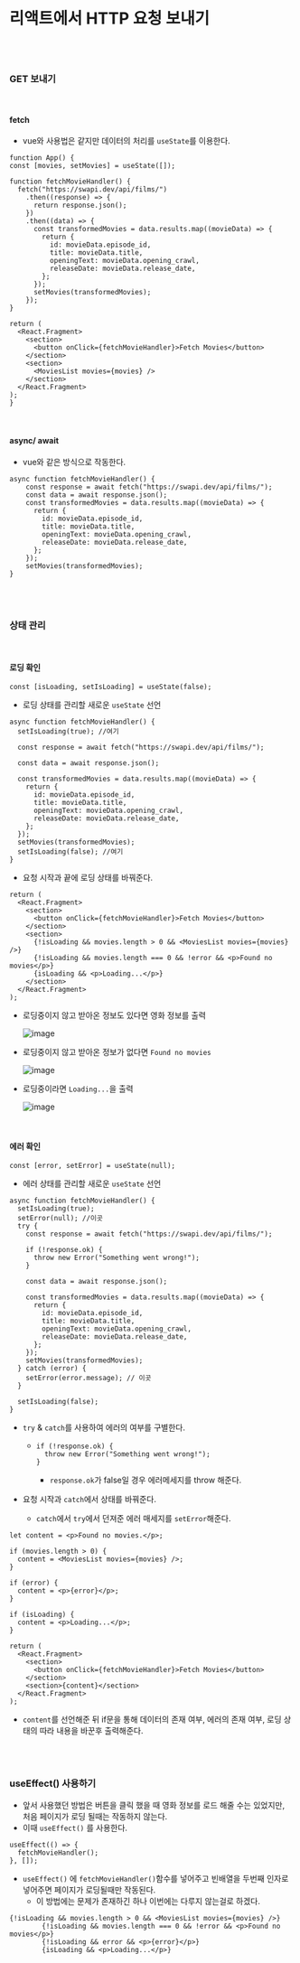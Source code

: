 # 리액트에서 HTTP 요청 보내기

<br><br>

### GET 보내기

<br>

#### fetch

- vue와 사용법은 같지만 데이터의 처리를 `useState`를 이용한다.

```react
function App() {
const [movies, setMovies] = useState([]);

function fetchMovieHandler() {
  fetch("https://swapi.dev/api/films/")
    .then((response) => {
      return response.json();
    })
    .then((data) => {
      const transformedMovies = data.results.map((movieData) => {
        return {
          id: movieData.episode_id,
          title: movieData.title,
          openingText: movieData.opening_crawl,
          releaseDate: movieData.release_date,
        };
      });
      setMovies(transformedMovies);
    });
}

return (
  <React.Fragment>
    <section>
      <button onClick={fetchMovieHandler}>Fetch Movies</button>
    </section>
    <section>
      <MoviesList movies={movies} />
    </section>
  </React.Fragment>
);
}
```

<br>

#### async/ await

- vue와 같은 방식으로 작동한다.

```react
async function fetchMovieHandler() {
    const response = await fetch("https://swapi.dev/api/films/");
    const data = await response.json();
    const transformedMovies = data.results.map((movieData) => {
      return {
        id: movieData.episode_id,
        title: movieData.title,
        openingText: movieData.opening_crawl,
        releaseDate: movieData.release_date,
      };
    });
    setMovies(transformedMovies);
}
```

<br><br>

### 상태 관리

<br>

#### 로딩 확인

```react
const [isLoading, setIsLoading] = useState(false);
```

- 로딩 상태를 관리할 새로운 `useState` 선언

```react
async function fetchMovieHandler() {
  setIsLoading(true); //여기

  const response = await fetch("https://swapi.dev/api/films/");

  const data = await response.json();

  const transformedMovies = data.results.map((movieData) => {
    return {
      id: movieData.episode_id,
      title: movieData.title,
      openingText: movieData.opening_crawl,
      releaseDate: movieData.release_date,
    };
  });
  setMovies(transformedMovies);
  setIsLoading(false); //여기
}
```

- 요청 시작과 끝에 로딩 상태를 바꿔준다.

```react
return (
  <React.Fragment>
    <section>
      <button onClick={fetchMovieHandler}>Fetch Movies</button>
    </section>
    <section>
      {!isLoading && movies.length > 0 && <MoviesList movies={movies} />}
	  {!isLoading && movies.length === 0 && !error && <p>Found no movies</p>}
	  {isLoading && <p>Loading...</p>}
    </section>
  </React.Fragment>
);
```

- 로딩중이지 않고 받아온 정보도 있다면 영화 정보를 출력

  ![image](https://user-images.githubusercontent.com/97648143/175515012-6ede2813-0383-4e96-9ffa-a4534d27d434.png)

- 로딩중이지 않고 받아온 정보가 없다면 `Found no movies`

  ![image](https://user-images.githubusercontent.com/97648143/175514883-3d51d356-033f-47fb-b8b5-d1edfd54c674.png)

- 로딩중이라면 `Loading...`을 출력

  ![image](https://user-images.githubusercontent.com/97648143/175515049-01603379-eb30-4736-b226-06dea4cfc171.png)

<br>

#### 에러 확인

```react
const [error, setError] = useState(null);
```

- 에러 상태를 관리할 새로운 `useState` 선언

```react
async function fetchMovieHandler() {
  setIsLoading(true);
  setError(null); //이곳
  try {
    const response = await fetch("https://swapi.dev/api/films/");

    if (!response.ok) {
      throw new Error("Something went wrong!");
    }

    const data = await response.json();

    const transformedMovies = data.results.map((movieData) => {
      return {
        id: movieData.episode_id,
        title: movieData.title,
        openingText: movieData.opening_crawl,
        releaseDate: movieData.release_date,
      };
    });
    setMovies(transformedMovies);
  } catch (error) {
    setError(error.message); // 이곳
  }

  setIsLoading(false);
}
```

- `try` & `catch`를  사용하여 에러의 여부를 구별한다.

  - ```react
    if (!response.ok) {
      throw new Error("Something went wrong!");
    }
    ```

    - `response.ok`가 false일 경우 에러메세지를 throw 해준다.

- 요청 시작과  `catch`에서 상태를 바꿔준다.

  -  `catch`에서 `try`에서 던져준 에러 매세지를 `setError`해준다.

```react
let content = <p>Found no movies.</p>;

if (movies.length > 0) {
  content = <MoviesList movies={movies} />;
}

if (error) {
  content = <p>{error}</p>;
}

if (isLoading) {
  content = <p>Loading...</p>;
}

return (
  <React.Fragment>
    <section>
      <button onClick={fetchMovieHandler}>Fetch Movies</button>
    </section>
    <section>{content}</section>
  </React.Fragment>
);
```

- `content`를 선언해준 뒤 if문을 통해 데이터의 존재 여부, 에러의 존재 여부, 로딩 상태의 따라 내용을 바꾼후 출력해준다.

<br><br>

### useEffect() 사용하기

- 앞서 사용했던 방법은 버튼을 클릭 했을 때 영화 정보를 로드 해줄 수는 있었지만, 처음 페이지가 로딩 될때는 작동하지 않는다.
- 이때 `useEffect()` 를 사용한다.

```react
useEffect(() => {
  fetchMovieHandler();
}, []);
```

- `useEffect()` 에 `fetchMovieHandler()`함수를 넣어주고 빈배열을 두번째 인자로 넣어주면 페이지가 로딩될때만 작동된다.
  - 이 방법에는 문제가 존재하긴 하나 이번에는 다루지 않는걸로 하겠다. 

























```react
{!isLoading && movies.length > 0 && <MoviesList movies={movies} />}
        {!isLoading && movies.length === 0 && !error && <p>Found no movies</p>}
        {!isLoading && error && <p>{error}</p>}
        {isLoading && <p>Loading...</p>}
```


